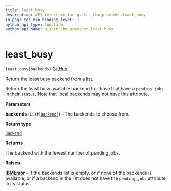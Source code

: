 ```yaml
---
title: least_busy
description: API reference for qiskit_ibm_provider.least_busy
in_page_toc_min_heading_level: 1
python_api_type: function
python_api_name: qiskit_ibm_provider.least_busy
---
```


<span id="least-busy" />

# least\_busy

<span id="qiskit_ibm_provider.least_busy" />

`least_busy(backends)` [GitHub](https://github.com/qiskit/qiskit-ibm-provider/tree/stable/0.10/qiskit_ibm_provider/__init__.py "view source code")

Return the least busy backend from a list.

Return the least busy available backend for those that have a `pending_jobs` in their `status`. Note that local backends may not have this attribute.

**Parameters**

**backends** (`List`\[[`Backend`](/api/qiskit/qiskit.providers.Backend "(in Qiskit v1.0)")]) – The backends to choose from.

**Return type**

[`Backend`](/api/qiskit/qiskit.providers.Backend "(in Qiskit v1.0)")

**Returns**

The backend with the fewest number of pending jobs.

**Raises**

[**IBMError**](qiskit_ibm_provider.IBMError "qiskit_ibm_provider.IBMError") – If the backends list is empty, or if none of the backends is available, or if a backend in the list does not have the `pending_jobs` attribute in its status.

